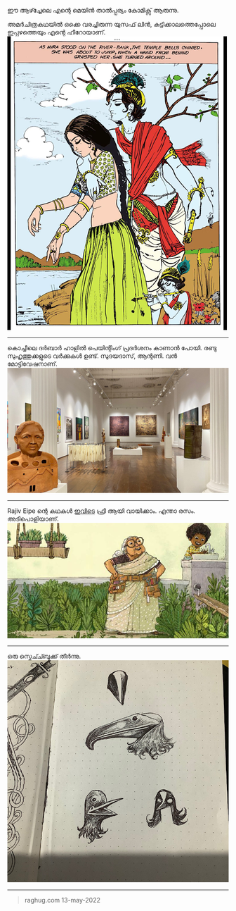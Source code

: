 ഈ ആഴ്ച്ചേലെ എന്റെ മെയിൻ താൽപ്പര്യം കോമിക്സ് ആരുന്നു. 

അമർചിത്രകഥയിൽ ഒക്കെ വരച്ചിരുന്ന യുസഫ് ലിൻ, കുട്ടിക്കാലത്തെപ്പോലെ ഇപ്പഴത്തെയും  എന്റെ ഹീറോയാണ്.
![Yusuf lien](EA3A08BE-AEBC-4A82-8E6C-E7FFCCF0D3BA.png)
 
---


കൊച്ചീലെ ദർബാർ ഹാളിൽ പെയിന്റിംഗ് പ്രദർശനം കാണാൻ പോയി. രണ്ടു സുഹൃത്തുക്കളുടെ വർക്കുകൾ ഉണ്ട്. സുദയദാസ്, ആന്റണി. വൻ മോട്ടിവേഷനാണ്.
![gallery](B862F237-E875-4CE3-AB36-6FBDF2F6A2F0.jpeg)

---

Rajiv Eipe ന്റെ കഥകൾ [ഇവിടെ](https://storyweaver.org.in/users/309-rajiv-eipe) ഫ്രീ ആയി വായിക്കാം. എന്താ രസം. അടിപൊളിയാണ്.
![rajiv](169E0C92-6EC5-491F-AA7F-F72384D859DB.jpeg)

---

ഒരു സ്കെച്ച്ബുക്ക് തീർന്നു.
![last page](21A57F2D-1C55-4F7C-B497-7F3269F5693A.jpeg)

---

> raghug.com
13-may-2022
